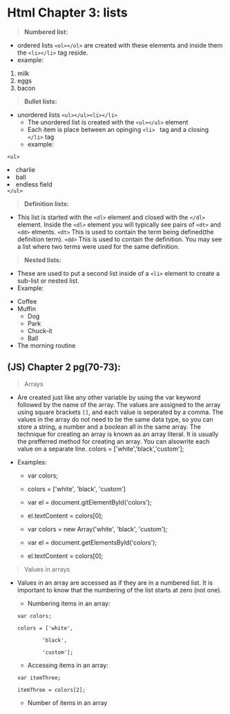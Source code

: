# Html Chapter 3: lists

> **Numbered list:**
  - ordered lists
  `<ol></ol>` are created with these elements and inside them the `<li></li>` tag reside.
  - example: 
  <ol>
  <li>milk</li>
  <li>eggs</li>
  <li>bacon</li>
  </ol>

> **Bullet lists:**
  - unordered lists
    `<ul></ul><li></li>`
    - The unordered list is created with the `<ul></ul>` element
    - Each item is place between an opinging `<li> ` tag and a closing `</li>` tag
    - example:
  
  `<ul>`
      <li>charlie</li>
      <li>ball</li>
      <li>endless field</li>
  `</ul>`
  

> **Definition lists:**
  
  - This list is started with the `<dl>` element and closed with the `</dl>` element. Inside the `<dl>` element you will typically see pairs of `<dt>` and `<dd>` elments. `<dt>` This is used to contain the term being defined(the definition term). `<dd>` This is used to contain the definition. You may see a list where two terms were used for the same definition.


> **Nested lists:**

  - These are used to put a second list inside of a `<li>` element to create a sub-list or nested list. 
  - Example: 
  <ul>
    <li>Coffee</li>
    <li>Muffin
     <ul>
      <li>Dog</li>
      <li>Park</li>
      <li>Chuck-it</li>
      <li>Ball</li> 
     </ul>
    </li>
   <li>The morning routine</li>
  </ul>


## (JS) Chapter 2 pg(70-73):

  > Arrays
  * Are created just like any other variable by using the var keyword followed by the name of the array. The values are assigned to the array using square brackets `[]`, and each value is seperated by a comma. The values in the array do not need to be the same data type, so you can store a string, a number and a boolean all in the same array. The technique for creating an array is known as an array literal. It is usually the prefferred method for creating an array. You can alsowrite each value on a separate line.
  colors = ['white','black','custom'];

  * Examples:
    * var colors;
    * colors = ['white', 'black', 'custom']
    * var el = document.gitElementById('colors');
    * el.textContent = colors[0];

    * var colors = new Array('white', 'black', 'custom');
    * var el = document.getElementsById('colors');
    * el.textContent = colors[0];

> Values in arrays

  * Values in an array are accessed as if they are in a numbered list. It is important to know that the numbering of the list starts at zero (not one).

    - Numbering items in an array:

    `var colors;`

    `colors = ['white',` 
    
    `        'black',`
    
    `        'custom'];`

    - Accessing items in an array:

    `var itemThree;`

    `itemThree = colors[2];`

    - Number of items in an array




  

